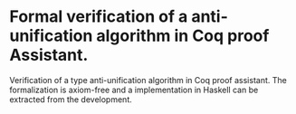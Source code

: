 # Formal verification of a anti-unification algorithm in Coq proof Assistant. #

Verification of a type anti-unification algorithm in Coq proof assistant. 
The formalization is axiom-free and a implementation in Haskell can be
extracted from the development.
